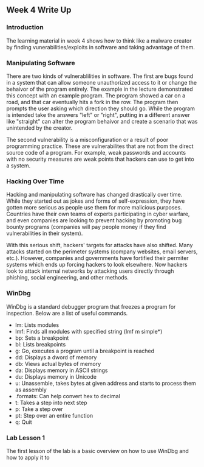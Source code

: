## Week 4 Write Up
### Introduction
The learning material in week 4 shows how to think like a malware creator by finding vunerabilities/exploits in software and taking advantage of them.

### Manipulating Software
There are two kinds of vulnerablilities in software.  The first are bugs found in a system that can allow someone unauthorized access to it or change the behaivor of the program entirely.  The example in the lecture demonstrated this concept with an example program.  The program showed a car on a road, and that car eventually hits a fork in the row.  The program then prompts the user asking which direction they should go.  While the program is intended take the answers "left" or "right", putting in a different answer like "straight" can alter the program behaivor and create a scenario that was unintended by the creator.

The second vulnerability is a misconfiguration or a result of poor programming practice.  These are vulnerabilites that are not from the direct source code of a program. For example, weak passwords and accounts with no security measures are weak points that hackers can use to get into a system.

### Hacking Over Time
Hacking and manipulating software has changed drastically over time.  While they started out as jokes and forms of self-expression, they have gotten more serious as people use them for more malicious purposes.  Countries have their own teams of experts participating in cyber warfare, and even companies are looking to prevent hacking by promoting bug bounty programs (companies will pay people money if they find vulnerabilities in their system).

With this serious shift, hackers' targets for attacks have also shifted.  Many attacks started on the perimeter systems (company websites, email servers, etc.).  However, companies and governments have fortified their permiter systems which ends up forcing hackers to look elsewhere.  Now hackers look to attack internal networks by attacking users directly through phishing, social engineering, and other methods.

### WinDbg
WinDbg is a standard debugger program that freezes a program for inspection.  Below are a list of useful commands.
- lm: Lists modules
- lmf: Finds all modules with specified string (lmf m simple*)
- bp: Sets a breakpoint
- bl: Lists breakpoints
- g: Go, executes a program until a breakpoint is reached
- dd: Displays a dword of memory
- db: Views actual bytes of memory
- da: Displays memory in ASCII strings
- du: Displays memory in Unicode
- u: Unassemble, takes bytes at given address and starts to process them as assembly
- .formats: Can help convert hex to decimal
- t: Takes a step into next step
- p: Take a step over
- pt: Step over an entire function
- q: Quit

### Lab Lesson 1
The first lesson of the lab is a basic overview on how to use WinDbg and how to apply it to 
